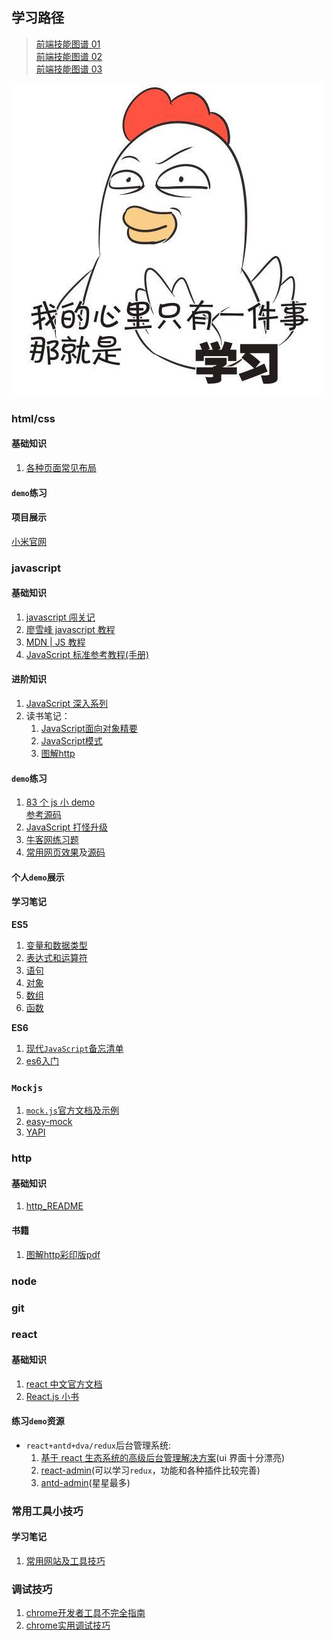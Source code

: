 ## 学习路径

> [前端技能图谱 01](https://leohxj.gitbooks.io/front-end-database/content/)  
> [前端技能图谱 02](https://github.com/f2e-awesome/knowledge)  
> [前端技能图谱 03](https://yuchengkai.cn/docs/zh/frontend/)

![study](./images/study.png)

### html/css

#### 基础知识

1.  [各种页面常见布局](https://sweet-kk.github.io/css-layout/#/)

#### `demo`练习

#### 项目展示

[小米官网](https://wangkaiwd.github.io/html-css-layout/xiaomi/index.html)

### javascript

#### 基础知识
1.  [javascript 闯关记](https://github.com/stone0090/javascript-lessons)
2.  [廖雪峰 javascript 教程](https://www.liaoxuefeng.com/wiki/001434446689867b27157e896e74d51a89c25cc8b43bdb3000)
3.  [MDN | JS 教程](https://developer.mozilla.org/zh-CN/docs/Web/JavaScript/A_re-introduction_to_JavaScript)
4.  [JavaScript 标准参考教程(手册)](http://javascript.ruanyifeng.com/)

#### 进阶知识
1. [JavaScript 深入系列](https://github.com/mqyqingfeng/Blog)
2. 读书笔记：  
   1. [JavaScript面向对象精要](https://github.com/JChehe/blog/blob/master/posts/%E3%80%8AJavaScript%E9%9D%A2%E5%90%91%E5%AF%B9%E8%B1%A1%E7%B2%BE%E8%A6%81%E3%80%8B%E8%AF%BB%E4%B9%A6%E7%AC%94%E8%AE%B0.md)
   2. [JavaScript模式](https://github.com/JChehe/blog/blob/master/posts/%E3%80%8AJavaScript%E6%A8%A1%E5%BC%8F%E3%80%8B%E8%AF%BB%E4%B9%A6%E7%AC%94%E8%AE%B0.md)
   3. [图解http](https://github.com/JChehe/blog/blob/master/posts/%E3%80%8A%E5%9B%BE%E8%A7%A3HTTP%E3%80%8B%E8%AF%BB%E4%B9%A6%E7%AC%94%E8%AE%B0.md)
#### `demo`练习
1.  [83 个 js 小 demo](https://laihuamin.github.io/jsExample/)  
    [参考源码](https://github.com/AllySu/JavaScript)
2.  [JavaScript 打怪升级](https://juejin.im/post/5a39b2dcf265da431d3cd036)
3.  [牛客网练习题](https://www.nowcoder.com/ta/js-assessment)
4.  [常用网页效果](http://jikeytang.github.io/)及[源码](https://github.com/jikeytang/jikeytang.github.io)
#### 个人`demo`展示

#### 学习笔记

**ES5**
1.  [变量和数据类型](https://github.com/wangkaiwd/webLearn/blob/master/javaScript/javaScript%E9%97%AF%E5%85%B3%E8%AE%B0/03.%20%E5%8F%98%E9%87%8F%E5%92%8C%E6%95%B0%E6%8D%AE%E7%B1%BB%E5%9E%8B/README.md)
2.  [表达式和运算符](https://github.com/wangkaiwd/webLearn/blob/master/javaScript/javaScript%E9%97%AF%E5%85%B3%E8%AE%B0/04.%20%E8%A1%A8%E8%BE%BE%E5%BC%8F%E5%92%8C%E8%BF%90%E7%AE%97%E7%AC%A6/README.md)
3.  [语句](https://github.com/wangkaiwd/webLearn/blob/master/javaScript/javaScript%E9%97%AF%E5%85%B3%E8%AE%B0/05.%20%E8%AF%AD%E5%8F%A5/README.md)
4.  [对象](https://github.com/wangkaiwd/webLearn/blob/master/javaScript/javaScript%E9%97%AF%E5%85%B3%E8%AE%B0/06.%20%E5%AF%B9%E8%B1%A1/README.md)
5.  [数组](https://github.com/wangkaiwd/webLearn/tree/master/javaScript/javaScript%E9%97%AF%E5%85%B3%E8%AE%B0/07.%20%E6%95%B0%E7%BB%84)
6.  [函数](https://github.com/wangkaiwd/webLearn/tree/master/javaScript/javaScript%E9%97%AF%E5%85%B3%E8%AE%B0/08.%20%E5%87%BD%E6%95%B0)

**ES6**

1.  [现代`JavaScript`备忘清单](http://translate.breword.com/pages/ef2ac50436e84d5582d3d04971488c22)
2. [es6入门](http://es6.ruanyifeng.com/)

### `Mockjs`

1.  [`mock.js`官方文档及示例](http://mockjs.com/)
2.  [easy-mock](https://easy-mock.com/)
3.  [YAPI](http://yapi.demo.qunar.com/)

### http
#### 基础知识
1. [http_README](https://github.com/CyC2018/Interview-Notebook/blob/master/notes/HTTP.md)
#### 书籍
1. [图解http彩印版pdf](https://github.com/zhaohaihao/book-pdf/blob/master/http/%E5%9B%BE%E8%A7%A3HTTP%2B%E5%BD%A9%E8%89%B2%E7%89%88%2540www.java1234.com.pdf)
### node

### git

### react

#### 基础知识

1.  [react 中文官方文档](https://doc.react-china.org/)
2.  [React.js 小书](http://huziketang.mangojuice.top/books/react/)

#### 练习`demo`资源

* `react+antd+dva/redux`后台管理系统:
  1.  [基于 react 生态系统的高级后台管理解决方案](https://github.com/LANIF-UI/dva-boot-admin)(ui 界面十分漂亮)
  2.  [react-admin](https://github.com/yezihaohao/react-admin)(可以学习`redux`，功能和各种插件比较完善)
  3.  [antd-admin](https://github.com/zuiidea/antd-admin)(星星最多)

### 常用工具小技巧
#### 学习笔记
1. [常用网站及工具技巧](https://github.com/wangkaiwd/webLearn/blob/master/%E5%B7%A5%E5%85%B7%E4%BD%BF%E7%94%A8/toolTips.md)
### 调试技巧

1. [chrome开发者工具不完全指南](https://juejin.im/post/59ffad656fb9a0450b65c4c0)
2. [chrome实用调试技巧](https://juejin.im/entry/5804669f570c35006c828548)